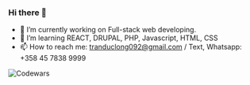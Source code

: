 ### Hi there 👋

- 🔭 I’m currently working on Full-stack web developing.
- 🌱 I’m learning REACT, DRUPAL, PHP, Javascript, HTML, CSS
- 📫 How to reach me: tranduclong092@gmail.com / Text, Whatsapp: +358 45 7838 9999
<!-- 
- 👯 I’m looking to collaborate on ...
- 🤔 I’m looking for help with ...
- 💬 Ask me about ...
- 😄 Pronouns: ...
- ⚡ Fun fact: ...
-->

![Codewars](https://github.r2v.ch/codewars?user=dk10119&name=true&hide_clan=true&top_languages=true&stroke=%23b362ff&theme=gradient_purple_dark_by_level)
